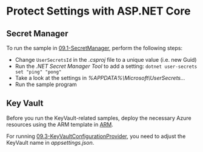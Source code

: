 # Protect Settings with ASP.NET Core

## Secret Manager

To run the sample in [09.1-SecretManager](09.1-SecretManager), perform the following steps:

* Change `UserSecretsId` in the *.csproj* file to a unique value (i.e. new Guid)
* Run the *.NET Secret Manager Tool* to add a setting: `dotnet user-secrets set "ping" "pong"`
* Take a look at the settings in *%APPDATA%\Microsoft\UserSecrets\...*
* Run the sample program

## Key Vault

Before you run the KeyVault-related samples, deploy the necessary Azure resources using the ARM template in [ARM](ARM).

For running [09.3-KeyVaultConfigurationProvider](09.3-KeyVaultConfigurationProvider), you need to adjust the KeyVault name in *appsettings.json*.
